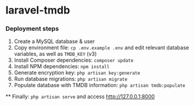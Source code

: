# laravel-tmdb

### Deployment steps

1. Create a MySQL database & user
2. Copy environment file: `cp .env.example .env` and edit relevant database variables, as well as `TMDB_KEY` (v3)
3. Install Composer dependencies: `composer update`
4. Install NPM dependencies: `npm install`
5. Generate encryption key: `php artisan key:generate`
6. Run database migrations: `php artisan migrate`
7. Populate database with TMDB information: `php artisan tmdb:populate`

** Finally: `php artisan serve` and access http://127.0.0.1:8000